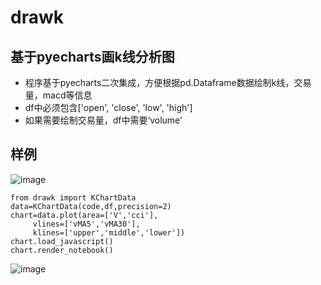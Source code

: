 # drawk
## 基于pyecharts画k线分析图
   * 程序基于pyecharts二次集成，方便根据pd.Dataframe数据绘制k线，交易量，macd等信息
   * df中必须包含['open', 'close', 'low', 'high']
   * 如果需要绘制交易量，df中需要‘volume’
## 样例
![image](https://github.com/luckfu/drawk/blob/master/df.png)

```
from drawk import KChartData
data=KChartData(code,df,precision=2)
chart=data.plot(area=['V','cci'], 
     vlines=['vMA5','vMA30'],
     klines=['upper','middle','lower'])
chart.load_javascript()
chart.render_notebook()
```
![image](https://github.com/luckfu/drawk/blob/master/drawk.gif)

